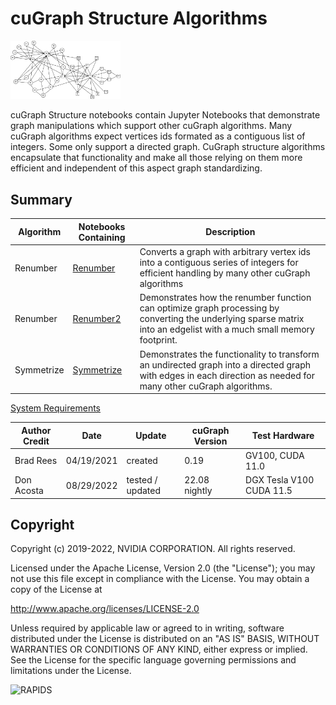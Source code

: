 
# cuGraph Structure Algorithms

<img src="../../img/zachary_black_lines.png" width="35%"/>

cuGraph Structure notebooks contain Jupyter Notebooks that demonstrate graph manipulations which support other cuGraph algorithms. Many cuGraph algorithms expect vertices ids formated as a contiguous list of integers. Some only support a directed graph. CuGraph structure algorithms encapsulate that functionality and make all those relying on them more efficient and independent of this aspect graph standardizing.

## Summary

|Algorithm          |Notebooks Containing                                                     |Description                                                  |
| --------------- | ------------------------------------------------------------ | ------------------------------------------------------------ |
|Renumber  | [Renumber](Renumber.ipynb)   | Converts a graph with arbitrary vertex ids into a contiguous series of integers for efficient handling by many other cuGraph algorithms |
|Renumber  | [Renumber2](Renumber-2.ipynb)               | Demonstrates how the renumber function can optimize graph processing by converting the underlying sparse matrix into an edgelist with a much small memory footprint. |
|Symmetrize | [Symmetrize](Symmetrize.ipynb)               |Demonstrates the functionality to transform an undirected graph into a directed graph with edges in each direction as needed for many other cuGraph algorithms.|


[System Requirements](../../README.md#requirements)

| Author Credit |    Date    |  Update          | cuGraph Version |  Test Hardware |
| --------------|------------|------------------|-----------------|----------------|
| Brad Rees     | 04/19/2021 | created          | 0.19            | GV100, CUDA 11.0
| Don Acosta    | 08/29/2022 | tested / updated | 22.08 nightly   | DGX Tesla V100 CUDA 11.5|

## Copyright

Copyright (c) 2019-2022, NVIDIA CORPORATION.  All rights reserved.

Licensed under the Apache License, Version 2.0 (the "License");  you may not use this file except in compliance with the License.  You may obtain a copy of the License at

http://www.apache.org/licenses/LICENSE-2.0 

Unless required by applicable law or agreed to in writing, software distributed under the License is distributed on an "AS IS" BASIS, WITHOUT WARRANTIES OR CONDITIONS OF ANY KIND, either express or implied.  See the License for the specific language governing permissions and limitations under the License.

![RAPIDS](../../img/rapids_logo.png)
